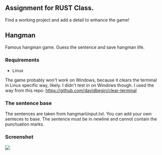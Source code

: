 ## Assignment for RUST Class. 
Find a working project and add a detail to enhance the game!


## Hangman

Famous hangman game. Guess the sentence and save hangman life.

### Requirements

+ Linux

The game probably won't work on Windows, because it clears the terminal in Linux specific way, likely. I didn't test in on Windows though.
I used the way from this repo: https://github.com/davidbegin/clear-terminal

### The sentence base

The sentences are taken from hangman\input.txt. You can add your own senteces to base. The sentence must be in newline and cannot contain the punctuation marks.

### Screenshot

<img src='https://github.com/katecpp/Hangman/blob/master/hangman/screenshot/hangman.png?raw=true'/>
